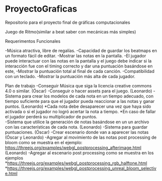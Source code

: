 # ProyectoGraficas
Repositorio para el proyecto final de gráficas computacionales

Juego de Ritmo(similar a beat saber con mecánicas más simples)

Requerimentos Funcionales

  -Música atractiva, libre de regalías.
  -Capacidad de guardar los beatmaps en un formato fácil de editar. 
  -Mostrar las notas en la pantalla.
  -El jugador puede interactuar con las notas en la pantalla y el juego debe indicar si la interacción fue con el timing correcto y dar una puntuación basándose en este, 
  -Mostrar la puntuación total al final de cada canción. 
  -Compatibilidad con un teclado.
  -Mostrar la puntuación más alta de cada jugador. 

Plan de trabajo
  -Conseguir Música que siga la licencia  creative commons 4.0 o similar. (Óscar)
  -Conseguir o hacer assets para el juego. (Leonardo)
   -Sistema para crear los modelos de cada nota en un tiempo adecuado, con tiempo suficiente para que el jugador pueda reaccionar a las notas y ganar puntos. (Leonardo)
      *Cada nota debe desaparecer una vez que haya sido activada o si el jugador no logró acertar la nota a tiempo. 
      *En caso de fallar el jugador perderá su multiplicador de puntos.  
  -Sistema que utilice la generación de notas basándose en un un archivo con las características de cada nota. (Leonardo)
  -Sistema para guardar puntuaciones. (Óscar)
  -Crear escenario donde van a aparecer las notas (Óscar y Leonardo)
  -Agregar al movimiento de las notas post processing de bloom como se muestra en el ejemplo: https://threejs.org/examples/webgl_postprocessing_afterimage.html (Leonardo)
  -Agregar al escenario post processing como se muestra en los ejemplos
    *https://threejs.org/examples/webgl_postprocessing_rgb_halftone.html
    *https://threejs.org/examples/webgl_postprocessing_unreal_bloom_selective.html
